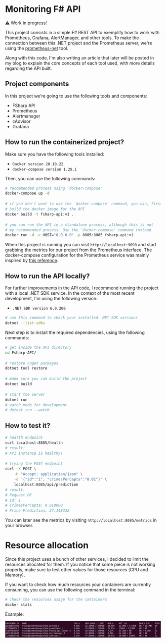 # Monitoring F# API

:warning: Work in progress!

This project consists in a simple F# REST API to exemplify how to work with
Prometheus, Grafana, AlertManager, and other tools. To make the connection
between this .NET project and the Prometheus server, we're using the
[prometheus-net](https://github.com/prometheus-net/prometheus-net) tool.

Along with this code, I'm also writing an article that later will be posted in
my blog to explain the core concepts of each tool used, with more details
regarding the API built.

## Project components

In this project we're going to use the following tools and components:

* FSharp API
* Prometheus
* Alertmanager
* cAdvisor
* Grafana

## How to run the containerized project?

Make sure you have the following tools installed:

* `Docker version 20.10.22`
* `docker-compose version 1.29.1`

Then, you can use the following commands:

```bash
# recommended process using `docker-compose'
docker-compose up -d

# if you don't want to use the `docker-compose' command, you can, first
# build the docker image for the API
docker build -t fsharp-api:v1 .

# you can run the API in a standalone process, although this is not
# my recommended process. Use the `docker-compose' command instead.
docker run -d -e HOST="0.0.0.0" -p 8085:8085 fsharp-api:v1
```

When this project is running you can visit `http://localhost:9090` and start
grabbing the metrics for our project from the Prometheus interface. The
docker-compose configuration for the Prometheus service was mainly inspired by
[this
reference](https://github.com/vegasbrianc/prometheus/blob/master/docker-compose.yml).

## How to run the API locally?

For further improvements in the API code, I recommend running the project with a
local .NET SDK service. In the context of the most recent development, I'm using
the following version:

* `.NET SDK version 6.0.200`

```bash
# use this command to check your installed .NET SDK versions
dotnet --list-sdks
```

Next step is to install the required dependencies, using the following commands:

```bash
# get inside the API directory
cd Fsharp-API/

# restore nuget packages
dotnet tool restore

# make sure you can build the project
dotnet build

# start the server
dotnet run
# watch mode for development
# dotnet run --watch
```

## How to test it?

```bash
# health endpoint
curl localhost:8085/health
# result:
# API instance is healthy!

# trying the POST endpoint
curl -X POST \
    -H "Accept: application/json" \
    -d '{"id":"1", "crimesPerCapta":"0.01"}' \
    localhost:8085/api/prediction
# result:
# Request OK
# Id: 1
# CrimesPerCapta: 0.010000
# Price Prediction: 27.148332
```

You can later see the metrics by visiting `http://localhost:8085/metrics` in
your browser.

# Resource allocation

Since this project uses a bunch of other services, I decided to limit the
resources allocated for them. If you notice that some piece is not working
properly, make sure to test other values for those resources (CPU and Memory).

If you want to check how much resources your containers are currently consuming,
you can use the following command in the terminal:

```bash
# check the resources usage for the containers
docker stats
```

Example:

![Example of container stats](./assets/container-stats.jpg "Image showing the resources stats of several containers running")
